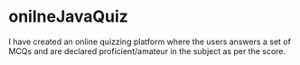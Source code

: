 # onilneJavaQuiz
I have created an online quizzing platform where the users answers a set of MCQs and are declared proficient/amateur in the subject as per the score.

